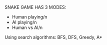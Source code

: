 SNAKE GAME HAS 3 MODES:

+ Human playing/n
+ AI playing/n
+ Human vs AI/n
  
Using search algorithms: BFS, DFS, Greedy, A*

 

